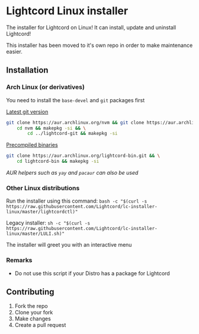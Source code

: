 # Lightcord Linux installer

The installer for Lightcord on Linux! It can install, update and uninstall Lightcord!

This installer has been moved to it's own repo in order to make maintenance easier.

## Installation

### Arch Linux (or derivatives)

You need to install the `base-devel` and `git` packages first

[Latest git version](https://aur.archlinux.org/packages/lightcord-git/)

```sh
git clone https://aur.archlinux.org/nvm && git clone https://aur.archlinux.org/lightcord-git.git && \
    cd nvm && makepkg -si && \
        cd ../lightcord-git && makepkg -si
```

[Precompiled binaries](https://aur.archlinux.org/packages/lightcord-bin/)

```sh
git clone https://aur.archlinux.org/lightcord-bin.git && \
    cd lightcord-bin && makepkg -si
```

*AUR helpers such as `yay` and `pacaur` can also be used*

### Other Linux distributions

Run the installer using this command:
`bash -c "$(curl -s https://raw.githubusercontent.com/Lightcord/lc-installer-linux/master/lightcordctl)"`

Legacy installer:
`sh -c "$(curl -s https://raw.githubusercontent.com/Lightcord/lc-installer-linux/master/LULI.sh)"`

The installer will greet you with an interactive menu

### Remarks

* Do not use this script if your Distro has a package for Lightcord

## Contributing

1. Fork the repo
2. Clone your fork
3. Make changes
4. Create a pull request